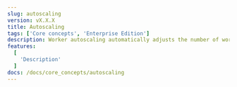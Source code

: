 ```yaml
---
slug: autoscaling
version: vX.X.X
title: Autoscaling
tags: ['Core concepts', 'Enterprise Edition']
description: Worker autoscaling automatically adjusts the number of workers based on your workload demands.
features:
  [
    'Description'
  ]
docs: /docs/core_concepts/autoscaling
---
```

